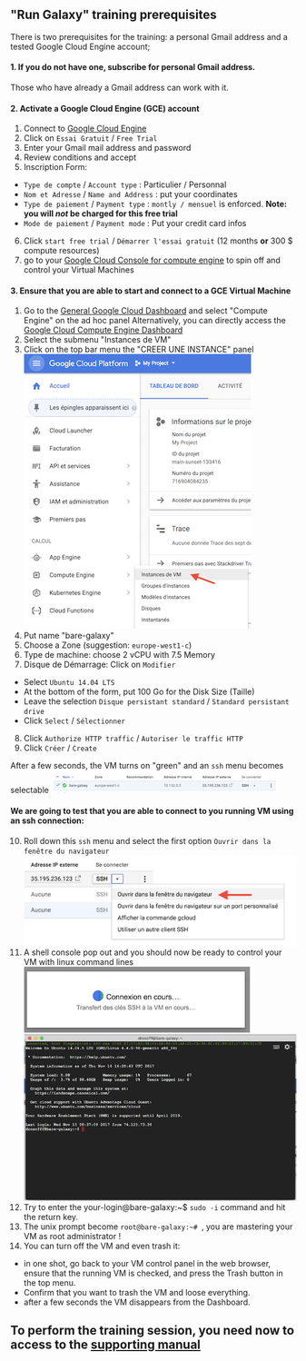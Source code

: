 ## "Run Galaxy" training prerequisites

There is two prerequisites for the training: a personal Gmail address and a tested Google Cloud Engine account;

#### 1. If you do not have one, subscribe for personal Gmail address.
Those who have already a Gmail address can work with it.

#### 2. Activate a Google Cloud Engine (GCE) account
1. Connect to [Google Cloud Engine](https://console.cloud.google.com/getting-started)
2. Click on `Essai Gratuit` / `Free Trial`
3. Enter your Gmail mail address and password
4. Review conditions and accept
5. Inscription Form:
  - `Type de compte` / `Account type` : Particulier / Personnal
  - `Nom et Adresse` / `Name and Address` : put your coordinates
  - `Type de paiement` / `Payment type` : `montly / mensuel` is enforced. __Note: you will *not* be charged for this free trial__
  - `Mode de paiement` / `Payment mode` : Put your credit card infos
6. Click `start free trial` / `Démarrer l'essai gratuit` (12 months __or__ 300 $ compute resources)
7. go to your [Google Cloud Console for compute engine](https://console.cloud.google.com/compute/)
to spin off and control your Virtual Machines

#### 3. Ensure that you are able to start and connect to a GCE Virtual Machine

1. Go to the [General Google Cloud Dashboard](https://console.cloud.google.com/home/dashboard) and select "Compute Engine" on the ad hoc panel
Alternatively, you can directly access the [Google Cloud Compute Engine Dashboard](https://console.cloud.google.com/compute/) 
2. Select the submenu "Instances de VM"
3. Click on the top bar menu the "CREER UNE INSTANCE" panel
![Créer une instance](docs/images/IntancesVM.png)
4. Put name "bare-galaxy"
5. Choose a Zone (suggestion: `europe-west1-c`)
6. Type de machine: choose 2 vCPU with 7.5 Memory
7. Disque de Démarrage: Click on `Modifier`
  - Select `Ubuntu 14.04 LTS`
  - At the bottom of the form, put 100 Go for the Disk Size (Taille)
  - Leave the selection `Disque persistant standard` / `Standard persistant drive`
  - Click `Select` / `Sélectionner`
8. Click `Authorize HTTP traffic` / `Autoriser le traffic HTTP`
9. Click `Créer` / `Create`

After a few seconds, the VM turns on "green" and an `ssh` menu becomes selectable
![Running instance](docs/images/Running_instance.png)

#### We are going to test that you are able to connect to you running VM using an ssh connection:

10. Roll down this `ssh` menu and select the first option `Ouvrir dans la fenêtre du navigateur`
![Select ssh session in browser](docs/images/Select_ssh_option.png)
11. A shell console pop out and you should now be ready to control your VM with linux command lines
![OpenningSSH](docs/images/OpeningSSHconnection.png)
![OpenningSSH](docs/images/SSHConsole.png)
12. Try to enter the your-login@bare-galaxy:~$ `sudo -i` command and hit the return key.
13. The unix prompt become `root@bare-galaxy:~# `, you are mastering your VM as root administrator !
14. You can turn off the VM and even trash it:
  - in one shot, go back to your VM control panel in the web browser, ensure that the running VM is checked, and press the Trash button in the top menu.
  - Confirm that you want to trash the VM and loose everything.
  - after a few seconds the VM disappears from the Dashboard.

## To perform the training session, you need now to access to the [supporting manual](https://artbio.github.io/startbio/Run-Galaxy/)
